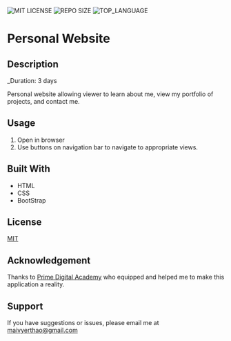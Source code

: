 
![MIT LICENSE](https://img.shields.io/github/license/yyerthao/yyerthao.github.io)
![REPO SIZE](https://img.shields.io/github/repo-size/yyerthao/yyerthao.github.io.svg?style=flat-square)
![TOP_LANGUAGE](https://img.shields.io/github/languages/top/yyerthao/yyerthao.github.io.svg?style=flat-square)

# Personal Website

## Description

_Duration: 3 days

Personal website allowing viewer to learn about me, view my portfolio of projects, and contact me.


<!-- ## Screen Shot -->
<!-- 
![intro](screenshot.png) -->


<!-- 

### Prerequisites
 -->

## Usage

1. Open in browser
2. Use buttons on navigation bar to navigate to appropriate views.

## Built With

* HTML
* CSS
* BootStrap

## License
[MIT](https://choosealicense.com/licenses/mit/)

## Acknowledgement
Thanks to [Prime Digital Academy](www.primeacademy.io) who equipped and helped me to make this application a reality. 

## Support
If you have suggestions or issues, please email me at [maivyerthao@gmail.com](www.google.com)